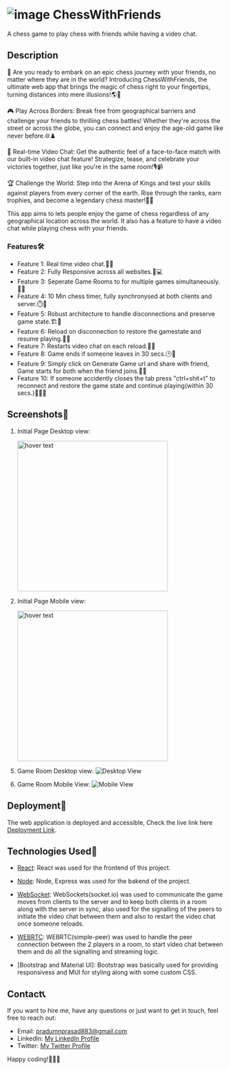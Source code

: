 # ![image](https://github.com/PRADUMN-2020/ChessWithFriends/assets/62955903/9880d43f-de15-48b7-9d81-10573e1e085d) ChessWithFriends
A chess game to play chess with friends while having a video chat.

## Description

🎉 Are you ready to embark on an epic chess journey with your friends, no matter where they are in the world? Introducing ChessWithFriends, the ultimate web app that brings the magic of chess right to your fingertips, turning distances into mere illusions!🌎🌟

🎮 Play Across Borders: Break free from geographical barriers and challenge your friends to thrilling chess battles! Whether they're across the street or across the globe, you can connect and enjoy the age-old game like never before.🌐♟️

🤝 Real-time Video Chat: Get the authentic feel of a face-to-face match with our built-in video chat feature! Strategize, tease, and celebrate your victories together, just like you're in the same room!🎙️📹

🏆 Challenge the World: Step into the Arena of Kings and test your skills against players from every corner of the earth. Rise through the ranks, earn trophies, and become a legendary chess master!🏅🤴

This app aims to lets people enjoy the game of chess regardless of any geographical location across the world. It also has a feature to have a video chat while playing chess with your friends.

### Features🛠️

- Feature 1: Real time video chat.🎥👥
- Feature 2: Fully Responsive across all websites.📱💻
- Feature 3: Seperate Game Rooms to for multiple games simultaneously.🏰👥
- Feature 4: 10 Min chess timer, fully synchronysed at both clients and server.⏱️🔄
- Feature 5: Robust architecture to handle disconnections and preserve game state.🏗️💾
- Feature 6: Reload on disconnection to restore the gamestate and resume playing.🔄🔄
- Feature 7: Restarts video chat on each reload.🎥🔄
- Feature 8: Game ends if someone leaves in 30 secs.🕒👋
- Feature 9: Simply click on Generate Game url and share with friend, Game starts for both when the friend joins.📨👫
- Feature 10: If someone accidently closes the tab press "ctrl+shit+t" to reconnect and restore the game state and continue 
              playing(within 30 secs.)🔄🔄🔁


## Screenshots📸

1. Initial Page Desktop view:
   <p alight="centre">
   <img src="client/public/assets/pieces/initial-page-pc.png" width="350" title="hover text">
   </p>
2. Initial Page Mobile view:
   <p alight="centre">
   <img src="client/public/assets/pieces/initial-page-mobile.png" width="350" title="hover text">
  </p>
   
5. Game Room Desktop view:
   ![Desktop View](client/public/assets/pieces/initial-page-pc.png)

6.  Game Room Mobile View:
   ![Mobile View](client/public/assets/pieces/initial-page-pc.png)

## Deployment🚀

The web application is deployed and accessible, Check the live link here [Deployment Link](https://chesswithfriends.vercel.app/).

## Technologies Used🧰

- [React](https://legacy.reactjs.org/): React was used for the frontend of this project.
  
- [Node](https://nodejs.org/en/about): Node, Express was used for the bakend of the project.
  
- [WebSocket](https://socket.io/): WebSockets(socket.io) was used to communicate the game moves from clients to the server and to keep 
   both clients in a room along with the server in sync, also used for the signalling of the peers to initiate the video chat between 
   them and also to restart the video chat once someone reloads.
  
- [WEBRTC](https://github.com/feross/simple-peer): WEBRTC(simple-peer) was used to handle the peer connection between the 2 players in a room, to start video 
  chat between them and do all the signalling and streaming logic.
  
- [Bootstrap and Material UI]: Bootstrap was basically used for providing responsivess and MUI for styling along with some custom CSS.

## Contact📞

If you want to hire me, have any questions or just want to get in touch, feel free to reach out:

- Email: pradumnprasad883@gmail.com
- LinkedIn: [My LinkedIn Profile](https://www.linkedin.com/in/pradumn-prasad/)
- Twitter: [My Twitter Profile](https://twitter.com/PradumnPrasad7)

Happy coding!🚀👨‍💻
